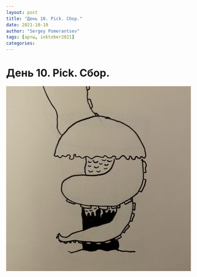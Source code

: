 ```yaml
---
layout: post
title: "День 10. Pick. Сбор."
date: 2021-10-10
author: "Sergey Pomerantsev"
tags: [арты, inktober2021]
categories:
---
```


# День 10. Pick. Сбор.

![](/assets/images/inktober21-10.jpg)

